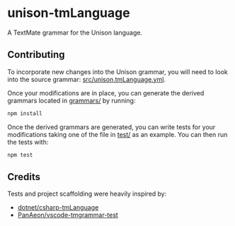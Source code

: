# unison-tmLanguage
A TextMate grammar for the Unison language.

## Contributing

To incorporate new changes into the Unison grammar, you will need to look into the source grammar:
[src/unison.tmLanguage.yml](src/unison.tmLanguage.yml).

Once your modifications are in place, you can generate the derived grammars located in
[grammars/](grammars/) by running:

```bash
npm install
```

Once the derived grammars are generated, you can write tests for your modifications taking one of
the file in [test/](test/) as an example. You can then run the tests with:

```bash
npm test
```

## Credits

Tests and project scaffolding were heavily inspired by:

- [dotnet/csharp-tmLanguage](https://github.com/dotnet/csharp-tmLanguage)
- [PanAeon/vscode-tmgrammar-test](https://github.com/PanAeon/vscode-tmgrammar-test)
